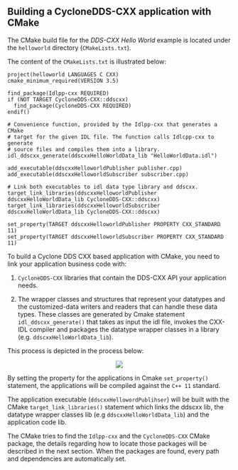 ## Building a CycloneDDS-CXX application with CMake

The CMake build file for the _DDS-CXX Hello World_ example is located under the `helloworld` directory (`CMakeLists.txt`).

The content of the `CMakeLists.txt` is illustrated below:

```
project(helloworld LANGUAGES C CXX)
cmake_minimum_required(VERSION 3.5)

find_package(Idlpp-cxx REQUIRED)
if (NOT TARGET CycloneDDS-CXX::ddscxx)
  find_package(CycloneDDS-CXX REQUIRED)
endif()

# Convenience function, provided by the Idlpp-cxx that generates a CMake
# target for the given IDL file. The function calls Idlcpp-cxx to generate
# source files and compiles them into a library.
idl_ddscxx_generate(ddscxxHelloWorldData_lib "HelloWorldData.idl")

add_executable(ddscxxHelloworldPublisher publisher.cpp)
add_executable(ddscxxHelloworldSubscriber subscriber.cpp)

# Link both executables to idl data type library and ddscxx.
target_link_libraries(ddscxxHelloworldPublisher ddscxxHelloWorldData_lib CycloneDDS-CXX::ddscxx)
target_link_libraries(ddscxxHelloworldSubscriber ddscxxHelloWorldData_lib CycloneDDS-CXX::ddscxx)

set_property(TARGET ddscxxHelloworldPublisher PROPERTY CXX_STANDARD 11)
set_property(TARGET ddscxxHelloworldSubscriber PROPERTY CXX_STANDARD 11)
```



To build a Cyclone DDS CXX based application with CMake, you need to link your application business code with:

1) `CycloneDDS-CXX` libraries that contain the DDS-CXX API your application needs.

2) The wrapper classes and structures that represent your datatypes and the customized-data writers and readers that can handle these data types. These classes are generated by Cmake statement `idl_ddscxx_generate()` that takes as input the idl file, invokes the CXX- IDL compiler and packages the datatype wrapper classes in a library (e.g. `ddscxxHelloWorldData_lib`).

This process is depicted in the process below:

<div align=center> <img src="figs/6.1.1-1.png"></div>

By setting the property for the applications in Cmake `set_property()` statement, the applications will be compiled against the `C++ 11` standard.

The application executable (`ddscxxHellowordPublihser`) will be built with the CMake `target_link_libraries()` statement which links the  ddscxx lib, the datatype wrapper classes lib (e.g `ddscxxHelloWorldData_lib`) and the application code lib.

The CMake tries to find the `Idlpp-cxx` and the `CycloneDDS-CXX` CMake package, the details regarding how to locate those packages will be described in the next section. When the packages are found, every path and dependencies are automatically set.